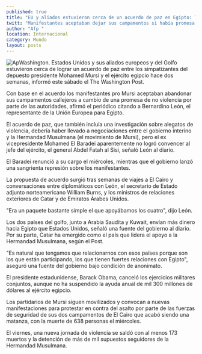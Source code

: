 ```yaml
---
published: true
title: "EU y aliados estuvieron cerca de un acuerdo de paz en Egipto: TWP"
twitt: "Manifestantes aceptaban dejar sus campamentos si había promesa de no violencia, pero El Baradei no logró convencer al ejército: diario"
author: "Afp "
location: Internacional
category: Mundo
layout: posts
---
```


![Ap](http://i.imgur.com/uMjiL3tm.jpg)Washington. Estados Unidos y sus aliados europeos y del Golfo estuvieron cerca de lograr un acuerdo de paz entre los simpatizantes del depuesto presidente Mohamed Mursi y el ejército egipcio hace dos semanas, informó este sábado el The Washington Post.

Con base en el acuerdo los manifestantes pro Mursi aceptaban abandonar sus campamentos callejeros a cambio de una promesa de no violencia por parte de las autoridades, afirmó el periódico citando a Bernardino León, el representante de la Unión Europea para Egipto.

El acuerdo de paz, que también incluía una investigación sobre alegatos de violencia, debería haber llevado a negociaciones entre el gobierno interino y la Hermandad Musulmana (el movimiento de Mursi), pero el ex vicepresidente Mohamed El Baradei aparentemente no logró convencer al jefe del ejército, el general Abdel Fatah al Sisi, señaló León al diario.

El Baradei renunció a su cargo el miércoles, mientras que el gobierno lanzó una sangrienta represión sobre los manifestantes.

La propuesta de acuerdo surgió tras semanas de viajes a El Cairo y conversaciones entre diplomáticos con León, el secretario de Estado adjunto norteamericano William Burns, y los ministros de relaciones exteriores de Catar y de Emiratos Árabes Unidos.

"Era un paquete bastante simple el que apoyábamos los cuatro", dijo León.

Los dos países del golfo, junto a Arabia Saudita y Kuwait, envían más dinero hacia Egipto que Estados Unidos, señaló una fuente del gobierno al diario. Por su parte, Catar ha emergido como el país que lidera el apoyo a la Hermandad Musulmana, según el Post.

"Es natural que tengamos que relacionarnos con esos países porque son los que están participando, los que tienen fuertes relaciones con Egipto", aseguró una fuente del gobierno bajo condición de anonimato.

El presidente estadunidense, Barack Obama, canceló los ejercicios militares conjuntos, aunque no ha suspendido la ayuda anual de mil 300 millones de dólares al ejército egipcio.

Los partidarios de Mursi siguen movilizados y convocan a nuevas manifestaciones para protestar en contra del asalto por parte de las fuerzas de seguridad de sus dos campamentos de El Cairo que acabó siendo una matanza, con la muerte de 638 personas el miércoles.

El viernes, una nueva jornada de violencia se saldó con al menos 173 muertos y la detención de más de mil supuestos seguidores de la Hermandad Musulmana.
